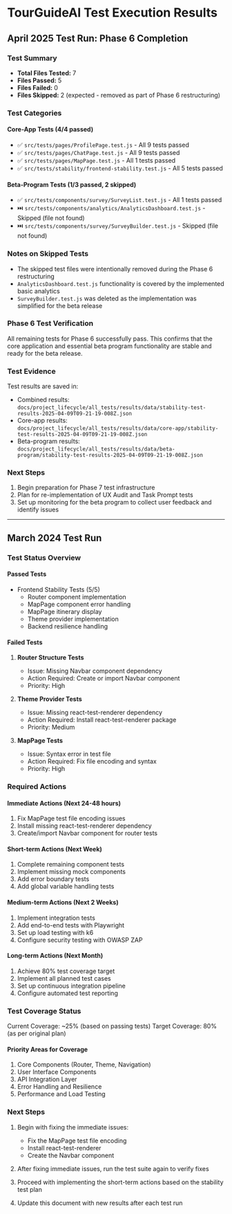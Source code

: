 # TourGuideAI Test Execution Results

## April 2025 Test Run: Phase 6 Completion

### Test Summary
- **Total Files Tested:** 7
- **Files Passed:** 5
- **Files Failed:** 0
- **Files Skipped:** 2 (expected - removed as part of Phase 6 restructuring)

### Test Categories

#### Core-App Tests (4/4 passed)
- ✅ `src/tests/pages/ProfilePage.test.js` - All 9 tests passed
- ✅ `src/tests/pages/ChatPage.test.js` - All 9 tests passed
- ✅ `src/tests/pages/MapPage.test.js` - All 1 tests passed
- ✅ `src/tests/stability/frontend-stability.test.js` - All 5 tests passed

#### Beta-Program Tests (1/3 passed, 2 skipped)
- ✅ `src/tests/components/survey/SurveyList.test.js` - All 1 tests passed
- ⏭️ `src/tests/components/analytics/AnalyticsDashboard.test.js` - Skipped (file not found)
- ⏭️ `src/tests/components/survey/SurveyBuilder.test.js` - Skipped (file not found)

### Notes on Skipped Tests
- The skipped test files were intentionally removed during the Phase 6 restructuring
- `AnalyticsDashboard.test.js` functionality is covered by the implemented basic analytics
- `SurveyBuilder.test.js` was deleted as the implementation was simplified for the beta release

### Phase 6 Test Verification
All remaining tests for Phase 6 successfully pass. This confirms that the core application and essential beta program functionality are stable and ready for the beta release.

### Test Evidence
Test results are saved in:
- Combined results: `docs/project_lifecycle/all_tests/results/data/stability-test-results-2025-04-09T09-21-19-008Z.json`
- Core-app results: `docs/project_lifecycle/all_tests/results/data/core-app/stability-test-results-2025-04-09T09-21-19-008Z.json`
- Beta-program results: `docs/project_lifecycle/all_tests/results/data/beta-program/stability-test-results-2025-04-09T09-21-19-008Z.json`

### Next Steps
1. Begin preparation for Phase 7 test infrastructure
2. Plan for re-implementation of UX Audit and Task Prompt tests
3. Set up monitoring for the beta program to collect user feedback and identify issues

---

## March 2024 Test Run

### Test Status Overview

#### Passed Tests
- Frontend Stability Tests (5/5)
  - Router component implementation
  - MapPage component error handling
  - MapPage itinerary display
  - Theme provider implementation
  - Backend resilience handling

#### Failed Tests
1. **Router Structure Tests**
   - Issue: Missing Navbar component dependency
   - Action Required: Create or import Navbar component
   - Priority: High

2. **Theme Provider Tests**
   - Issue: Missing react-test-renderer dependency
   - Action Required: Install react-test-renderer package
   - Priority: Medium

3. **MapPage Tests**
   - Issue: Syntax error in test file
   - Action Required: Fix file encoding and syntax
   - Priority: High

### Required Actions

#### Immediate Actions (Next 24-48 hours)
1. Fix MapPage test file encoding issues
2. Install missing react-test-renderer dependency
3. Create/import Navbar component for router tests

#### Short-term Actions (Next Week)
1. Complete remaining component tests
2. Implement missing mock components
3. Add error boundary tests
4. Add global variable handling tests

#### Medium-term Actions (Next 2 Weeks)
1. Implement integration tests
2. Add end-to-end tests with Playwright
3. Set up load testing with k6
4. Configure security testing with OWASP ZAP

#### Long-term Actions (Next Month)
1. Achieve 80% test coverage target
2. Implement all planned test cases
3. Set up continuous integration pipeline
4. Configure automated test reporting

### Test Coverage Status

Current Coverage: ~25% (based on passing tests)
Target Coverage: 80% (as per original plan)

#### Priority Areas for Coverage
1. Core Components (Router, Theme, Navigation)
2. User Interface Components
3. API Integration Layer
4. Error Handling and Resilience
5. Performance and Load Testing

### Next Steps

1. Begin with fixing the immediate issues:
   - Fix the MapPage test file encoding
   - Install react-test-renderer
   - Create the Navbar component

2. After fixing immediate issues, run the test suite again to verify fixes

3. Proceed with implementing the short-term actions based on the stability test plan

4. Update this document with new results after each test run 